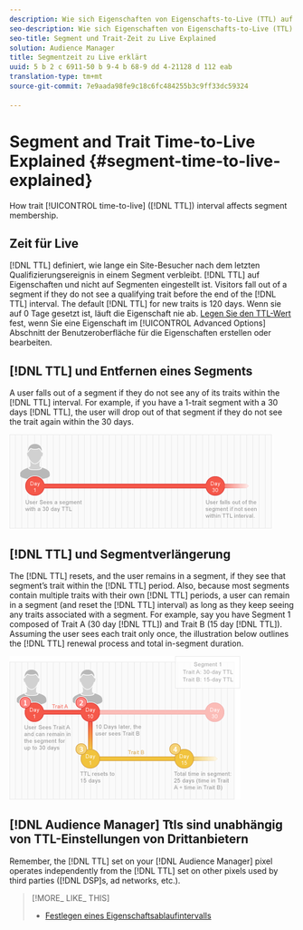 ```yaml
---
description: Wie sich Eigenschaften von Eigenschafts-to-Live (TTL) auf die Segmentmitgliedschaft auswirken.
seo-description: Wie sich Eigenschaften von Eigenschafts-to-Live (TTL) auf die Segmentmitgliedschaft auswirken.
seo-title: Segment und Trait-Zeit zu Live Explained
solution: Audience Manager
title: Segmentzeit zu Live erklärt
uuid: 5 b 2 c 6911-50 b 9-4 b 68-9 dd 4-21128 d 112 eab
translation-type: tm+mt
source-git-commit: 7e9aada98fe9c18c6fc484255b3c9ff33dc59324

---
```



# Segment and Trait Time-to-Live Explained {#segment-time-to-live-explained}

How trait [!UICONTROL time-to-live] ([!DNL TTL]) interval affects segment membership.

<!-- segment-ttl-explained.xml -->

## Zeit für Live

[!DNL TTL] definiert, wie lange ein Site-Besucher nach dem letzten Qualifizierungsereignis in einem Segment verbleibt. [!DNL TTL] auf Eigenschaften und nicht auf Segmenten eingestellt ist. Visitors fall out of a segment if they do not see a qualifying trait before the end of the [!DNL TTL] interval. The default [!DNL TTL] for new traits is 120 days. Wenn sie auf 0 Tage gesetzt ist, läuft die Eigenschaft nie ab. [Legen Sie den TTL-Wert](../../features/traits/create-onboarded-rule-based-traits.md#set-expiration-interval) fest, wenn Sie eine Eigenschaft im [!UICONTROL Advanced Options] Abschnitt der Benutzeroberfläche für die Eigenschaften erstellen oder bearbeiten.

## [!DNL TTL] und Entfernen eines Segments

A user falls out of a segment if they do not see any of its traits within the [!DNL TTL] interval. For example, if you have a 1-trait segment with a 30 days [!DNL TTL], the user will drop out of that segment if they do not see the trait again within the 30 days.

![](assets/ttl_1.png)

## [!DNL TTL] und Segmentverlängerung

The [!DNL TTL] resets, and the user remains in a segment, if they see that segment’s trait within the [!DNL TTL] period. Also, because most segments contain multiple traits with their own [!DNL TTL] periods, a user can remain in a segment (and reset the [!DNL TTL] interval) as long as they keep seeing any traits associated with a segment. For example, say you have Segment 1 composed of Trait A (30 day [!DNL TTL]) and Trait B (15 day [!DNL TTL]). Assuming the user sees each trait only once, the illustration below outlines the [!DNL TTL] renewal process and total in-segment duration.

![](assets/ttl_2.png)

## [!DNL Audience Manager] Ttls sind unabhängig von TTL-Einstellungen von Drittanbietern

Remember, the [!DNL TTL] set on your [!DNL Audience Manager] pixel operates independently from the [!DNL TTL] set on other pixels used by third parties ([!DNL DSP]s, ad networks, etc.).

>[!MORE_ LIKE_ THIS]
>
>* [Festlegen eines Eigenschaftsablaufintervalls](../../features/traits/create-onboarded-rule-based-traits.md#set-expiration-interval)

